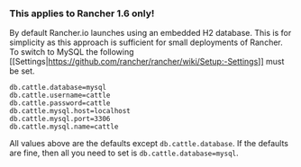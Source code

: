 ### This applies to Rancher 1.6 only!

By default Rancher.io launches using an embedded H2 database.  This is for simplicity as this approach is sufficient for small deployments of Rancher.  To switch to MySQL the following [[Settings|https://github.com/rancher/rancher/wiki/Setup:-Settings]] must be set.

```
db.cattle.database=mysql
db.cattle.username=cattle
db.cattle.password=cattle
db.cattle.mysql.host=localhost
db.cattle.mysql.port=3306
db.cattle.mysql.name=cattle
```

All values above are the defaults except `db.cattle.database`.  If the defaults are fine, then all you need to set is `db.cattle.database=mysql`.
